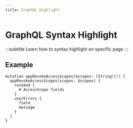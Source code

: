 ```yaml
---
title: GraphQL Highlight
---
```


# GraphQL Syntax Highlight
:::subtitle
Learn how to syntax highlight on specific page
:::

## Example

```gql [lines descHead="Tip" desc="Check out <code>.docs/theme/graphql.css</code>"]
mutation appRevokeAccessScopes($scopes: [String!]!) {
  appRevokeAccessScopes(scopes: $scopes) {
    revoked {
      # AccessScope fields
    }
    userErrors {
      field
      message
    }
  }
}
```